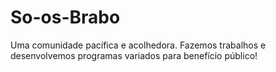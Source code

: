 # So-os-Brabo
Uma comunidade pacífica e acolhedora. Fazemos trabalhos e desenvolvemos programas variados para benefício público!
